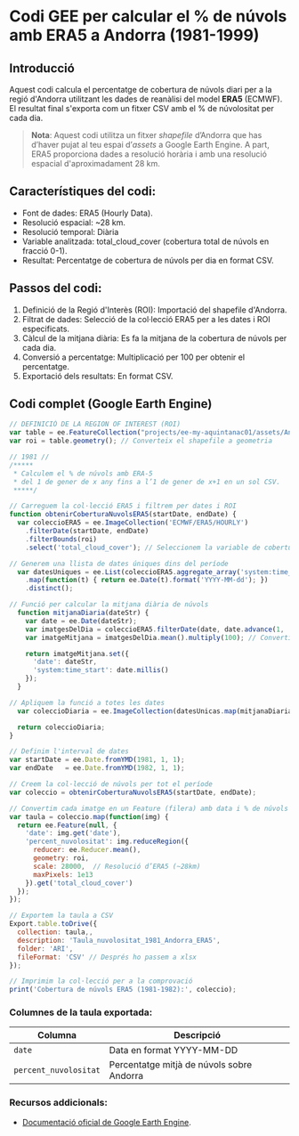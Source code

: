 # Codi GEE per calcular el % de núvols amb ERA5 a Andorra (1981-1999)

## Introducció
Aquest codi calcula el percentatge de cobertura de núvols diari per a la regió d'Andorra utilitzant les dades de reanàlisi del model **ERA5** (ECMWF). El resultat final s'exporta com un fitxer CSV amb el % de núvolositat per cada dia.

> **Nota**: Aquest codi utilitza un fitxer *shapefile* d’Andorra que has d’haver pujat al teu espai d’*assets* a Google Earth Engine. A part, ERA5 proporciona dades a resolució horària i amb una resolució espacial d'aproximadament 28 km.

## Característiques del codi:
- Font de dades: ERA5 (Hourly Data).
- Resolució espacial: ~28 km.
- Resolució temporal: Diària 
- Variable analitzada: total_cloud_cover (cobertura total de núvols en fracció 0-1).
- Resultat: Percentatge de cobertura de núvols per dia en format CSV.

## Passos del codi:
1. Definició de la Regió d'Interès (ROI): Importació del shapefile d'Andorra.
2. Filtrat de dades: Selecció de la col·lecció ERA5 per a les dates i ROI especificats.
3. Càlcul de la mitjana diària: Es fa la mitjana de la cobertura de núvols per cada dia.
4. Conversió a percentatge: Multiplicació per 100 per obtenir el percentatge.
5. Exportació dels resultats: En format CSV.

## Codi complet (Google Earth Engine)
```js
// DEFINICIÓ DE LA REGION OF INTEREST (ROI)
var table = ee.FeatureCollection("projects/ee-my-aquintanac01/assets/Andorra");
var roi = table.geometry(); // Converteix el shapefile a geometria

// 1981 //
/***** 
 * Calculem el % de núvols amb ERA-5
 * del 1 de gener de x any fins a l’1 de gener de x+1 en un sol CSV.
 *****/

// Carreguem la col·lecció ERA5 i filtrem per dates i ROI
function obtenirCoberturaNuvolsERA5(startDate, endDate) {
  var coleccioERA5 = ee.ImageCollection('ECMWF/ERA5/HOURLY')
    .filterDate(startDate, endDate)
    .filterBounds(roi)
    .select('total_cloud_cover'); // Seleccionem la variable de cobertura de núvols

// Generem una llista de dates úniques dins del període
  var datesUniques = ee.List(coleccioERA5.aggregate_array('system:time_start'))
    .map(function(t) { return ee.Date(t).format('YYYY-MM-dd'); })
    .distinct();

// Funció per calcular la mitjana diària de núvols
  function mitjanaDiaria(dateStr) {
    var date = ee.Date(dateStr);
    var imatgesDelDia = coleccioERA5.filterDate(date, date.advance(1, 'day'));
    var imatgeMitjana = imatgesDelDia.mean().multiply(100); // Convertim fracció (0-1) a %

    return imatgeMitjana.set({
      'date': dateStr,
      'system:time_start': date.millis()
    });
  }

// Apliquem la funció a totes les dates
  var coleccioDiaria = ee.ImageCollection(datesUnicas.map(mitjanaDiaria));

  return coleccioDiaria;
}

// Definim l'interval de dates
var startDate = ee.Date.fromYMD(1981, 1, 1);
var endDate   = ee.Date.fromYMD(1982, 1, 1);

// Creem la col·lecció de núvols per tot el període
var coleccio = obtenirCoberturaNuvolsERA5(startDate, endDate);

// Convertim cada imatge en un Feature (filera) amb data i % de núvols
var taula = coleccio.map(function(img) {
  return ee.Feature(null, {
    'date': img.get('date'),
    'percent_nuvolositat': img.reduceRegion({
      reducer: ee.Reducer.mean(),
      geometry: roi,
      scale: 28000,  // Resolució d’ERA5 (~28km)
      maxPixels: 1e13
    }).get('total_cloud_cover')
  });
});

// Exportem la taula a CSV
Export.table.toDrive({
  collection: taula,,
  description: 'Taula_nuvolositat_1981_Andorra_ERA5',
  folder: 'ARI',
  fileFormat: 'CSV' // Després ho passem a xlsx
});

// Imprimim la col·lecció per a la comprovació
print('Cobertura de núvols ERA5 (1981-1982):', coleccio);
```

### Columnes de la taula exportada:

| Columna              | Descripció                              |
|-----------------------|------------------------------------------|
| `date`               | Data en format YYYY-MM-DD               |
| `percent_nuvolositat`| Percentatge mitjà de núvols sobre Andorra |

### Recursos addicionals:
- [Documentació oficial de Google Earth Engine](https://developers.google.com/earth-engine).



